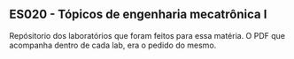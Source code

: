 ## ES020 - Tópicos de engenharia mecatrônica I
Repósitorio dos laboratórios que foram feitos para essa matéria.
O PDF que acompanha dentro de cada lab, era o pedido do mesmo.
